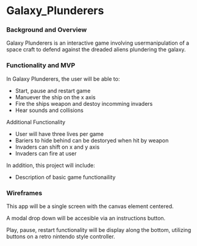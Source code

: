 # Galaxy_Plunderers

### Background and Overview

Galaxy Plunderers is an interactive game involving usermanipulation of a space craft to defend against the dreaded aliens   plundering the galaxy.  

### Functionality and MVP

In Galaxy Plunderers, the user will be able to:

  * Start, pause and restart game
  * Manuever the ship on the x axis
  * Fire the ships weapon and destoy incomming invaders
  * Hear sounds and collisions
  
 Additional Functionality
  * User will have three lives per game
  * Bariers to hide behind can be destoryed when hit by weapon
  * Invaders can shift on x and y axis
  * Invaders can fire at user
  
In addition, this project will include:

  * Description of basic game functionaility
  
### Wireframes

This app will be a single screen with the canvas element centered.  

A modal drop down will be accesible via an instructions button.

Play, pause, restart functionality will be display along the bottom, utilizing buttons on a retro nintendo style controller.



  
